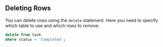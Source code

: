 ## Deleting Rows

You can delete rows using the `delete` statement.
Here you need to specify which table to use and which rows to remove:

```sql
delete from task
where status = 'Completed';
```
